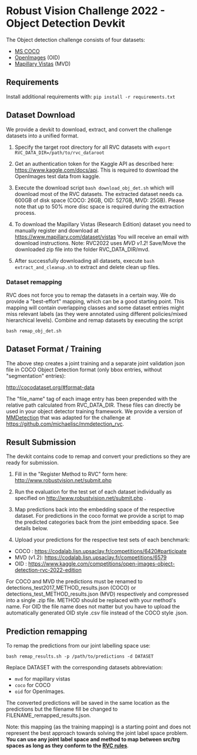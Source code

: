 # Robust Vision Challenge 2022 - Object Detection Devkit #

The Object detection challenge consists of four datasets:
- [MS COCO](cocodataset.org/)
- [OpenImages](https://storage.googleapis.com/openimages/web/index.html) (OID)
- [Mapillary Vistas](https://www.mapillary.com/dataset/vistas) (MVD)

## Requirements ##
Install additional requirements with:
    ``` pip install -r requirements.txt ```


## Dataset Download ##

We provide a devkit to download, extract, and convert the challenge datasets into a unified format.

1. Specify the target root directory for all RVC datasets with ``` export RVC_DATA_DIR=/path/to/rvc_dataroot  ```

2. Get an authentication token for the Kaggle API as described here: https://www.kaggle.com/docs/api. This is required to download the OpenImages test data from kaggle.

3. Execute the download script ``` bash download_obj_det.sh ``` which will download most of the RVC datasets. The extracted dataset needs ca. 600GB of disk space (COCO: 26GB, OID: 527GB, MVD: 25GB). Please note that up to 50% more disc space is required during the extraction process.

4. To download the Mapillary Vistas (Research Edition) dataset you need to manually register and download at https://www.mapillary.com/dataset/vistas You will receive an email with download instructions. 
Note: RVC2022 uses *MVD v1.2*!
Save/Move the downloaded zip file into the folder RVC_DATA_DIR/mvd.

5. After successfully downloading all datasets, execute ``` bash extract_and_cleanup.sh ``` to extract and delete clean up files.

### Dataset remapping ###

RVC does not force you to remap the datasets in a certain way. We do provide a "best-effort" mapping, which can be a good starting point. This mapping will contain overlapping classes and some dataset entries might miss relevant labels (as they were annotated using different policies/mixed hierarchical  levels). Combine and remap datasets by executing the script 

 ```bash remap_obj_det.sh ```

## Dataset Format / Training ##

The above step creates a joint training and a separate joint validation json file in COCO Object Detection format (only bbox entries, without "segmentation" entries):

http://cocodataset.org/#format-data

The "file_name" tag of each image entry has been prepended with the relative path calculated from RVC_DATA_DIR.
These files can directly be used in your object detector training framework.
We provide a version of [MMDetection](https://github.com/michaelisc/mmdetection_rvc) that was adapted for the challenge at https://github.com/michaelisc/mmdetection_rvc.

## Result Submission ##

The devkit contains code to remap and convert your predictions so they are ready for submission.

1. Fill in the "Register Method to RVC" form here: http://www.robustvision.net/submit.php

2. Run the evaluation for the test set of each dataset individually as specified on http://www.robustvision.net/submit.php .

3. Map predictions back into the embedding space of the respective dataset. For predictions in the coco format we provide a script to map the predicted categories back from the joint embedding space. See details below. 

4. Upload your predictions for the respective test sets of each benchmark:

- COCO : https://codalab.lisn.upsaclay.fr/competitions/6420#participate
- MVD (v1.2): https://codalab.lisn.upsaclay.fr/competitions/6579
- OID : https://www.kaggle.com/competitions/open-images-object-detection-rvc-2022-edition

For COCO and MVD the predictions must be renamed to detections_test2017_METHOD_results.json (COCO) or detections_test_METHOD_results.json (MVD) respectively and compressed into a single .zip file. 
METHOD should be replaced with your method's name.
For OID the file name does not matter but you have to upload the automatically generated OID style .csv file instead of the COCO style .json.

## Prediction remapping ## 

To remap the predictions from our joint labelling space use:

 ```bash remap_results.sh -p /path/to/predictions -d DATASET ```
 
 Replace DATASET with the corresponding datasets abbreviation:
 - `mvd` for mapillary vistas
 - `coco` for COCO 
 - `oid` for OpenImages. 


The converted predictions will be saved in the same location as the predictions but the filename fill be changed to FILENAME_remapped_results.json.

Note: this mapping (as the training mapping) is a starting point and does not represent the best approach towards solving the joint label space problem. **You can use any joint label space and method to map between src/trg spaces as long as they conform to the [RVC rules](http://www.robustvision.net/submit.php#rules2020)**.
